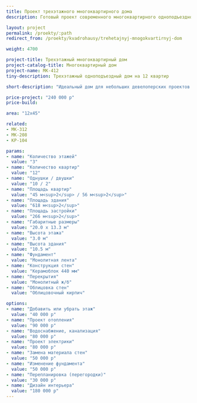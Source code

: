 ```yaml
---
title: Проект трехэтажного многоквартирного дома
description: Готовый проект современного многоквартирного одноподъездного дома на 12 квартир. 10 однокомнатных квартир, 2 двухкомнатные.

layout: project
permalink: /proekty/:path
redirect_from: /proekty/kvadrohausy/trehetajnyj-mnogokvartirnyj-dom

weight: 4700

project-title: Трехэтажный многоквартирный дом
project-catalog-title: Многоквартирный дом
project-name: MK-412
tiny-description: Трехэтажный одноподъездный дом на 12 квартир 

short-description: "Идеальный дом для небольших девелоперских проектов: компактный и экономичный. В доме один подъезд и три этажа, 10 однокомнатных квартир по 45 метров и 2 двухкомнатных квартиры по 56 метров. В обоих типах квартир кухня совмещена с просторной гостиной. В прихожей первого этажа в зоне тамбура и под лестницей могут разместиться велосипеды и коляски. Основной выразительный элемент фасада - балконы, размещенные в шахматном порядке. Такое решение подчеркнет современность девелоперского проекта, а также придаст новому микрорайону эксклюзивный вид."

price-project: "240 000 р"
price-build:

area: "12x45"

related:
- MK-312
- MK-208
- KP-104

params:
- name: "Количество этажей"
  value: "3"
- name: "Количество квартир"
  value: "12"
- name: "Однушки / двушки"
  value: "10 / 2"
- name: "Площадь квартир"
  value: "45 м<sup>2</sup> / 56 м<sup>2</sup>"
- name: "Площадь здания"
  value: "618 м<sup>2</sup>"
- name: "Площадь застройки"
  value: "266 м<sup>2</sup>"
- name: "Габаритные размеры"
  value: "20.0 x 13.3 м"
- name: "Высота этажа"
  value: "3.0 м"
- name: "Высота здания"
  value: "10.5 м"
- name: "Фундамент"
  value: "Монолитная лента"
- name: "Конструкция стен"
  value: "Керамоблок 440 мм"
- name: "Перекрытия"
  value: "Монолитный ж/б"
- name: "Облицовка стен"
  value: "Облицовочный кирпич"

options:
- name: "Добавить или убрать этаж"
  value: "40 000 р"
- name: "Проект отопления"
  value: "90 000 р"
- name: "Водоснабжение, канализация"
  value: "80 000 р"
- name: "Проект электрики"
  value: "80 000 р"
- name: "Замена материала стен"
  value: "50 000 р"
- name: "Изменение фундамента"
  value: "50 000 р"
- name: "Перепланировка (перегородки)"
  value: "30 000 р"
- name: "Дизайн интерьера"
  value: "180 000 р"
---
```

